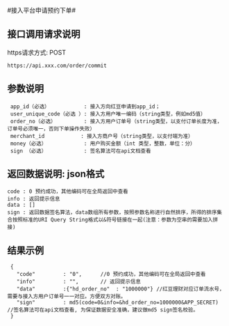 #接入平台申请预约下单#

## 接口调用请求说明 ##

https请求方式: POST

    https://api.xxx.com/order/commit

## 参数说明 ##
	
     app_id（必选）           : 接入方向红豆申请到app_id； 
     user_unique_code（必选 ）: 接入方用户唯一编码（string类型，例如md5值）
     order_no（必选）         : 接入方用户订单号（string类型，以支付订单长度为准，订单号必须唯一，否则下单操作失败）
     merchant_id　　　　　　　: 接入方商户号（string类型，以支付端为准）
     money（必选）            : 用户购买金额（int 类型，整数，单位：分）
     sign （必选）            : 签名算法可在api文档查看 


## 返回数据说明: json格式 ##
    code : 0 预约成功，其他编码可在全局返回中查看 
    info : 返回提示信息
    data : []
    sign : 返回数据签名算法，data数组所有参数，按照参数名称进行自然排序，所得的排序集合按照标准的URI Query String格式以&符号链接在一起(注意：参数为空串的需要加入拼接)

## 结果示例 ##

     {
       "code"         : "0",      //0 预约成功，其他编码可在全局返回中查看 
       "info"         : "",       // 返回提示信息
       "data"         :{"hd_order_no"  : "1000000"} //红豆理财对应订单流水号，需要与接入方用户订单号一一对应。方便双方对账。
       "sign"         : md5(code=0&info=&hd_order_no=1000000&APP_SECRET)        //签名算法可在api文档查看, 为保证数据安全准确，建议做md5 sign签名校验。
     }
 
 
